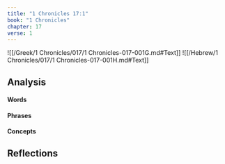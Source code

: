 ```yaml
---
title: "1 Chronicles 17:1"
book: "1 Chronicles"
chapter: 17
verse: 1
---
```

![[/Greek/1 Chronicles/017/1 Chronicles-017-001G.md#Text]]
![[/Hebrew/1 Chronicles/017/1 Chronicles-017-001H.md#Text]]

## Analysis

#### Words

#### Phrases

#### Concepts

## Reflections

